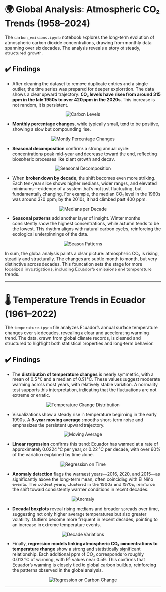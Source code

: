 # 🌍 Global Analysis: Atmospheric CO₂ Trends (1958–2024)
The `carbon_emisions.ipynb` notebook explores the long-term evolution of atmospheric carbon dioxide concentrations, drawing from monthly data spanning over six decades. The analysis reveals a story of steady, structured growth.

## ✔️ Findings
- After cleaning the dataset to remove duplicate entries and a single outlier, the time series was prepared for deeper exploration. The data shows a clear upward trajectory: **CO₂ levels have risen from around 315 ppm in the late 1950s to over 420 ppm in the 2020s**. This increase is not random, it is persistent.

<p align="center">
  <img src="assets/trend.jpeg" alt="Carbon Levels">
</p>

- **Monthly percentage changes**, while typically small, tend to be positive, showing a slow but compounding rise.

<p align="center">
  <img src="assets/month_changes.jpeg" alt="Montly Percentage Changes">
</p>

- **Seasonal decomposition** confirms a strong annual cycle: concentrations peak mid-year and decrease toward the end, reflecting biospheric processes like plant growth and decay.

<p align="center">
  <img src="assets/decomposition.jpeg" alt="Seasonal Decomposition">
</p>

- When **broken down by decade**, the shift becomes even more striking. Each ten-year slice shows higher medians, wider ranges, and elevated minimums—evidence of a system that’s not just fluctuating, but fundamentally changing. For example, the median CO₂ level in the 1960s was around 320 ppm; by the 2010s, it had climbed past 400 ppm.

<p align="center">
  <img src="assets/decades.jpeg" alt="Medians per Decade">
</p>

- **Seasonal patterns** add another layer of insight. Winter months consistently show the highest concentrations, while autumn tends to be the lowest. This rhythm aligns with natural carbon cycles, reinforcing the ecological underpinnings of the data.

<p align="center">
  <img src="assets/seasons.jpeg" alt="Season Patterns">
</p>

In sum, the global analysis paints a clear picture: atmospheric CO₂ is rising, steadily and structurally. The changes are subtle month to month, but very distinctive across decades. This foundation sets the stage for more localized investigations, including Ecuador’s emissions and temperature trends.

---

# 🌡️ Temperature Trends in Ecuador (1961–2022)
The `temperature.ipynb` file analyzes Ecuador’s annual surface temperature changes over six decades, revealing a clear and accelerating warming trend. The data, drawn from global climate records, is cleaned and structured to highlight both statistical properties and long-term behavior.

## ✔️ Findings
- The **distribution of temperature changes** is nearly symmetric, with a mean of 0.5 °C and a median of 0.51 °C. These values suggest moderate warming across most years, with relatively stable variation. A normality test supports this interpretation, indicating that the fluctuations are not extreme or erratic.

<p align="center">
  <img src="assets/dist_temp_ecu.jpeg" alt="Temperature Change Distribution">
</p>

- Visualizations show a steady rise in temperature beginning in the early 1990s. A **5-year moving average** smooths short-term noise and emphasizes the persistent upward trajectory.

<p align="center">
  <img src="assets/moving.jpeg" alt="Moving Average">
</p>

- **Linear regression** confirms this trend: Ecuador has warmed at a rate of approximately 0.0224 °C per year, or 0.22 °C per decade, with over 60% of the variation explained by time alone.

<p align="center">
  <img src="assets/reg_time.jpeg" alt="Regression on Time">
</p>

- **Anomaly detection** flags the warmest years—2016, 2020, and 2015—as significantly above the long-term mean, often coinciding with El Niño events. The coldest years, clustered in the 1960s and 1970s, reinforce the shift toward consistently warmer conditions in recent decades.

<p align="center">
  <img src="assets/anomaly.jpeg" alt="Anomaly">
</p>

- **Decadal boxplots** reveal rising medians and broader spreads over time, suggesting not only higher average temperatures but also greater volatility. Outliers become more frequent in recent decades, pointing to an increase in extreme temperature events.

<p align="center">
  <img src="assets/box_decade.jpeg" alt="Decade Variations">
</p>

- Finally, **regression models linking atmospheric CO₂ concentrations to temperature change** show a strong and statistically significant relationship. Each additional ppm of CO₂ corresponds to roughly 0.013 °C of warming, with R² values near 0.59. This confirms that Ecuador’s warming is closely tied to global carbon buildup, reinforcing the patterns observed in the global analysis.

<p align="center">
  <img src="assets/reg_change.jpeg" alt="Regression on Carbon Change">
</p>

---
